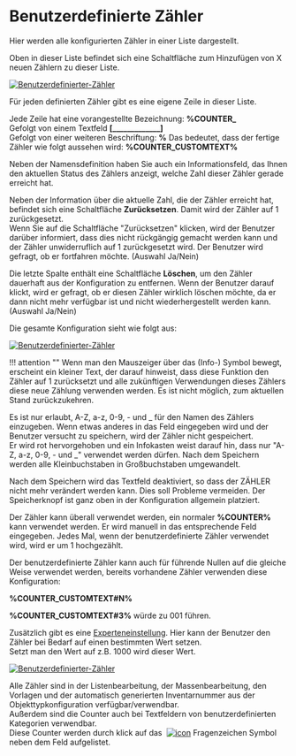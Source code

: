 # Benutzerdefinierte Zähler

Hier werden alle konfigurierten Zähler in einer Liste dargestellt.

Oben in dieser Liste befindet sich eine Schaltfläche zum Hinzufügen von X neuen Zählern zu dieser Liste.

[![Benutzerdefinierter-Zähler](../assets/images/de/grundlagen/benutzerdefinierte-zaehler/1-bz.png)](../assets/images/de/grundlagen/benutzerdefinierte-zaehler/1-bz.png)

Für jeden definierten Zähler gibt es eine eigene Zeile in dieser Liste.

Jede Zeile hat eine vorangestellte Bezeichnung: **%COUNTER_**  
Gefolgt von einem Textfeld **[_____________]**  
Gefolgt von einer weiteren Beschriftung: **%**
Das bedeutet, dass der fertige Zähler wie folgt aussehen wird: **%COUNTER_CUSTOMTEXT%**

Neben der Namensdefinition haben Sie auch ein Informationsfeld, das Ihnen den aktuellen Status des Zählers anzeigt, welche Zahl dieser Zähler gerade erreicht hat.

Neben der Information über die aktuelle Zahl, die der Zähler erreicht hat, befindet sich eine Schaltfläche **Zurücksetzen**. Damit wird der Zähler auf 1 zurückgesetzt.  
Wenn Sie auf die Schaltfläche "Zurücksetzen" klicken, wird der Benutzer darüber informiert, dass dies nicht rückgängig gemacht werden kann und der Zähler unwiderruflich auf 1 zurückgesetzt wird. Der Benutzer wird gefragt, ob er fortfahren möchte. (Auswahl Ja/Nein)

Die letzte Spalte enthält eine Schaltfläche **Löschen**, um den Zähler dauerhaft aus der Konfiguration zu entfernen. Wenn der Benutzer darauf klickt, wird er gefragt, ob er diesen Zähler wirklich löschen möchte, da er dann nicht mehr verfügbar ist und nicht wiederhergestellt werden kann. (Auswahl Ja/Nein)

Die gesamte Konfiguration sieht wie folgt aus:

[![Benutzerdefinierter-Zähler](../assets/images/de/grundlagen/benutzerdefinierte-zaehler/2-bz.png)](../assets/images/de/grundlagen/benutzerdefinierte-zaehler/2-bz.png)

!!! attention ""
    Wenn man den Mauszeiger über das (Info-) Symbol bewegt, erscheint ein kleiner Text, der darauf hinweist, dass diese Funktion den Zähler auf 1 zurücksetzt und alle zukünftigen Verwendungen dieses Zählers diese neue Zählung verwenden werden.
    Es ist nicht möglich, zum aktuellen Stand zurückzukehren.

Es ist nur erlaubt, A-Z, a-z, 0-9, - und \_ für den Namen des Zählers einzugeben. Wenn etwas anderes in das Feld eingegeben wird und der Benutzer versucht zu speichern, wird der Zähler nicht gespeichert.  
Er wird rot hervorgehoben und ein Infokasten weist darauf hin, dass nur "A-Z, a-z, 0-9, - und \_" verwendet werden dürfen. Nach dem Speichern werden alle Kleinbuchstaben in Großbuchstaben umgewandelt.

Nach dem Speichern wird das Textfeld deaktiviert, so dass der ZÄHLER nicht mehr verändert werden kann. Dies soll Probleme vermeiden. Der Speicherknopf ist ganz oben in der Konfiguration allgemein platziert.

Der Zähler kann überall verwendet werden, ein normaler **%COUNTER%** kann verwendet werden. Er wird manuell in das entsprechende Feld eingegeben. Jedes Mal, wenn der benutzerdefinierte Zähler verwendet wird, wird er um 1 hochgezählt.

Der benutzerdefinierte Zähler kann auch für führende Nullen auf die gleiche Weise verwendet werden, bereits vorhandene Zähler verwenden diese Konfiguration:

**%COUNTER_CUSTOMTEXT#N%**

**%COUNTER_CUSTOMTEXT#3%** würde zu 001 führen.

Zusätzlich gibt es eine [Experteneinstellung](../administration/systemeinstellungen/experteneinstellungen.md). Hier kann der Benutzer den Zähler bei Bedarf auf einen bestimmten Wert setzen.  
Setzt man den Wert auf z.B. 1000 wird dieser Wert.

[![Benutzerdefinierter-Zähler](../assets/images/de/grundlagen/benutzerdefinierte-zaehler/1-bz.png)](../assets/images/de/grundlagen/benutzerdefinierte-zaehler/1-bz.png)

Alle Zähler sind in der Listenbearbeitung, der Massenbearbeitung, den Vorlagen und der automatisch generierten Inventarnummer aus der Objekttypkonfiguration verfügbar/verwendbar.  
Außerdem sind die Counter auch bei Textfeldern von benutzerdefinierten Kategorien verwendbar.  
Diese Counter werden durch klick auf das  [![icon](../assets/images/de/grundlagen/icons/riddle.png)](../assets/images/de/grundlagen/icons/riddle.png) Fragenzeichen Symbol neben dem Feld aufgelistet.